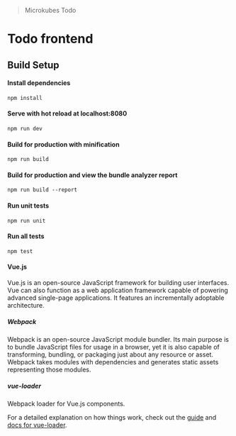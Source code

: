 > Microkubes Todo

# Todo frontend

## Build Setup

#### Install dependencies
``` 
npm install
```

#### Serve with hot reload at localhost:8080
```
npm run dev
```

#### Build for production with minification
```
npm run build
```

#### Build for production and view the bundle analyzer report
```
npm run build --report
```

#### Run unit tests
```
npm run unit
```

#### Run all tests
```
npm test
```

#### Vue.js
Vue.js is an open-source JavaScript framework for building user interfaces. Vue can also function as a web application framework capable of powering advanced single-page applications. It features an incrementally adoptable architecture.
##### Webpack
Webpack is an open-source JavaScript module bundler. Its main purpose is to bundle JavaScript files for usage in a browser, yet it is also capable of transforming, bundling, or packaging just about any resource or asset. Webpack takes modules with dependencies and generates static assets representing those modules.
##### vue-loader
Webpack loader for Vue.js components.

For a detailed explanation on how things work, check out the [guide](http://vuejs-templates.github.io/webpack/) and [docs for vue-loader](http://vuejs.github.io/vue-loader).